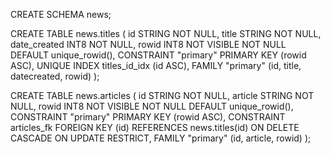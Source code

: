 CREATE SCHEMA news;

CREATE TABLE news.titles (
	id STRING NOT NULL,
	title STRING NOT NULL,
	date_created INT8 NOT NULL,
	rowid INT8 NOT VISIBLE NOT NULL DEFAULT unique_rowid(),
	CONSTRAINT "primary" PRIMARY KEY (rowid ASC),
	UNIQUE INDEX titles_id_idx (id ASC),
	FAMILY "primary" (id, title, datecreated, rowid)
);

CREATE TABLE news.articles (
	id STRING NOT NULL,
	article STRING NOT NULL,
	rowid INT8 NOT VISIBLE NOT NULL DEFAULT unique_rowid(),
	CONSTRAINT "primary" PRIMARY KEY (rowid ASC),
	CONSTRAINT articles_fk FOREIGN KEY (id) REFERENCES news.titles(id) ON DELETE CASCADE ON UPDATE RESTRICT,
	FAMILY "primary" (id, article, rowid)
);